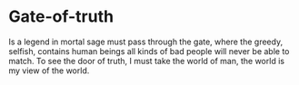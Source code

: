 # Gate-of-truth
Is a legend in mortal sage must pass through the gate, where the greedy, selfish, contains human beings all kinds of bad people will never be able to match. To see the door of truth, I must take the world of man, the world is my view of the world.
